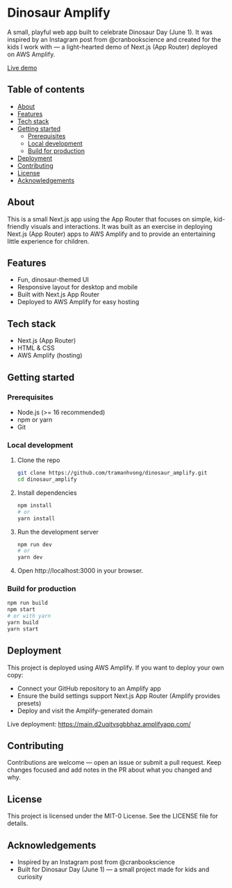 # Dinosaur Amplify

A small, playful web app built to celebrate Dinosaur Day (June 1). It was inspired by an Instagram post from @cranbookscience and created for the kids I work with — a light-hearted demo of Next.js (App Router) deployed on AWS Amplify.

[Live demo](https://main.d2uqitvsgbbhaz.amplifyapp.com/)

## Table of contents
- [About](#about)
- [Features](#features)
- [Tech stack](#tech-stack)
- [Getting started](#getting-started)
  - [Prerequisites](#prerequisites)
  - [Local development](#local-development)
  - [Build for production](#build-for-production)
- [Deployment](#deployment)
- [Contributing](#contributing)
- [License](#license)
- [Acknowledgements](#acknowledgements)

## About
This is a small Next.js app using the App Router that focuses on simple, kid-friendly visuals and interactions. It was built as an exercise in deploying Next.js (App Router) apps to AWS Amplify and to provide an entertaining little experience for children.

## Features
- Fun, dinosaur-themed UI
- Responsive layout for desktop and mobile
- Built with Next.js App Router
- Deployed to AWS Amplify for easy hosting

## Tech stack
- Next.js (App Router)
- HTML & CSS
- AWS Amplify (hosting)

## Getting started

### Prerequisites
- Node.js (>= 16 recommended)
- npm or yarn
- Git

### Local development
1. Clone the repo
   ```bash
   git clone https://github.com/tramanhvong/dinosaur_amplify.git
   cd dinosaur_amplify
   ```
2. Install dependencies
   ```bash
   npm install
   # or
   yarn install
   ```
3. Run the development server
   ```bash
   npm run dev
   # or
   yarn dev
   ```
4. Open http://localhost:3000 in your browser.

### Build for production
```bash
npm run build
npm start
# or with yarn
yarn build
yarn start
```

## Deployment
This project is deployed using AWS Amplify. If you want to deploy your own copy:
- Connect your GitHub repository to an Amplify app
- Ensure the build settings support Next.js App Router (Amplify provides presets)
- Deploy and visit the Amplify-generated domain

Live deployment: https://main.d2uqitvsgbbhaz.amplifyapp.com/

## Contributing
Contributions are welcome — open an issue or submit a pull request. Keep changes focused and add notes in the PR about what you changed and why.

## License
This project is licensed under the MIT-0 License. See the LICENSE file for details.

## Acknowledgements
- Inspired by an Instagram post from @cranbookscience
- Built for Dinosaur Day (June 1) — a small project made for kids and curiosity
